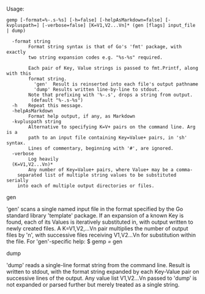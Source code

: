 Usage:
```
gemp [-format=%-.s-%s] [-h=false] [-helpAsMarkdown=false] [-kvpluspath=] [-verbose=false] [K=V1,V2...Vn]* (gen [flags] input_file | dump)

  -format string
    	Format string syntax is that of Go's 'fmt' package, with exactly
    	two string expansion codes e.g. "%s-%s" required.
    	
    	Each pair of Key, Value strings is passed to fmt.Printf, along with this
    	format string.
    	  'gen'  Result is reinserted into each file's output pathname
    	  'dump' Results written line-by-line to stdout.
    	Note that prefixing with '%-.s', drops a string from output.
    	 (default "%-.s-%s")
  -h	Repeat this message.
  -helpAsMarkdown
    	Format help output, if any, as Markdown
  -kvpluspath string
    	Alternative to specifying K=V+ pairs on the command line. Arg is a
    	path to an input file containing Key=Value+ pairs, in 'sh' syntax.
    	Lines of commentary, beginning with '#', are ignored.
  -verbose
    	Log heavily
  (K=V1,V2...Vn)*
        Any number of Key=Value+ pairs, where Value+ may be a comma-
	separated list of multiple string values to be substituted serially
	into each of multiple output directories or files.
```

 gen

  'gen' scans a single named input file in the format specified by the
  Go standard library 'template' package.  If an expansion of a known
  Key is found, each of its Values is iteratively substituted
  in, with output written to newly created files.  A K=V1,V2,...Vn pair
  multiplies the number of output files by 'n',
  with successive files receiving V1,V2...Vn for substitution within
  the file.
  For 'gen'-specific help:
      $ gemp _=_ gen

 dump

  'dump' reads a single-line format string from the command line.
  Result is written to stdout, with the format string expanded by each
  Key-Value pair on successive lines of the output.  Any value list
  V1,V2...Vn passed to 'dump' is not expanded or parsed further but
  merely treated as a single string.

